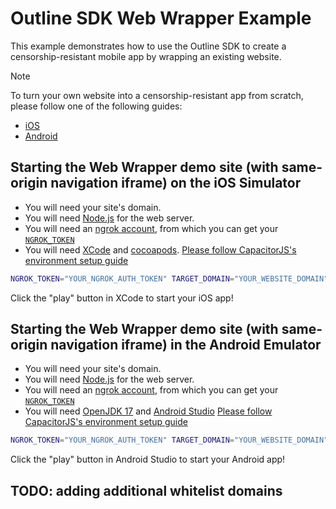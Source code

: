 # Outline SDK Web Wrapper Example

This example demonstrates how to use the Outline SDK to create a censorship-resistant mobile app by wrapping an existing website. 

> [!NOTE]
> To turn your own website into a censorship-resistant app from scratch, please follow one of the following guides:
> - [iOS](docs/ios.md)
> - [Android](docs/android.md)


## Starting the Web Wrapper demo site (with same-origin navigation iframe) on the **iOS Simulator**

* You will need your site's domain.
* You will need [Node.js](https://nodejs.org/en/) for the web server.
* You will need an [ngrok account](https://ngrok.com/), from which you can get your [`NGROK_TOKEN`](https://dashboard.ngrok.com/get-started/your-authtoken)
* You will need [XCode](https://developer.apple.com/xcode/) and [cocoapods](https://cocoapods.org/). [Please follow CapacitorJS's environment setup guide](https://capacitorjs.com/docs/getting-started/environment-setup#ios-requirements)

```sh
NGROK_TOKEN="YOUR_NGROK_AUTH_TOKEN" TARGET_DOMAIN="YOUR_WEBSITE_DOMAIN" npm run start:app ios
```

Click the "play" button in XCode to start your iOS app!

## Starting the Web Wrapper demo site (with same-origin navigation iframe) in the **Android Emulator**

* You will need your site's domain.
* You will need [Node.js](https://nodejs.org/en/) for the web server.
* You will need an [ngrok account](https://ngrok.com/), from which you can get your [`NGROK_TOKEN`](https://dashboard.ngrok.com/get-started/your-authtoken)
* You will need [OpenJDK 17](https://stackoverflow.com/a/70649641) and [Android Studio](https://developer.android.com/studio/) [Please follow CapacitorJS's environment setup guide](https://capacitorjs.com/docs/getting-started/environment-setup#android-requirements)

```sh
NGROK_TOKEN="YOUR_NGROK_AUTH_TOKEN" TARGET_DOMAIN="YOUR_WEBSITE_DOMAIN" npm run start:app ios
```

Click the "play" button in Android Studio to start your Android app!

## TODO: adding additional whitelist domains